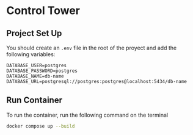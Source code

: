 # Control Tower

## Project Set Up

You should create an `.env` file in the root of the proyect and add the following variables:

```env
DATABASE_USER=postgres
DATABASE_PASSWORD=postgres
DATABASE_NAME=db-name
DATABASE_URL=postgresql://postgres:postgres@localhost:5434/db-name
```

## Run Container
To run the container, run the following command on the terminal
```bash
docker compose up --build
```